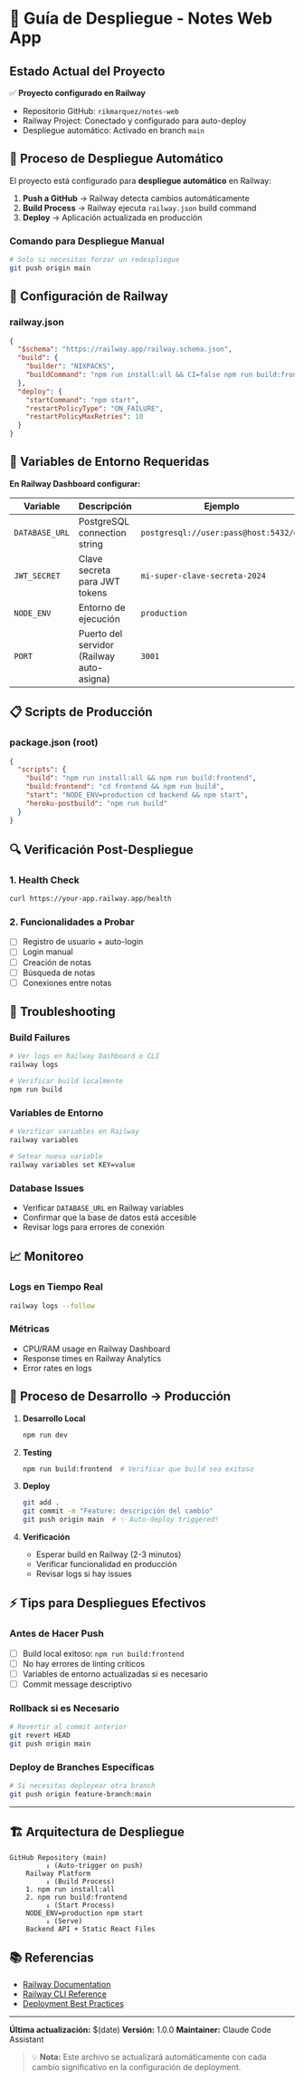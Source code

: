 # 🚀 Guía de Despliegue - Notes Web App

## Estado Actual del Proyecto

✅ **Proyecto configurado en Railway**
- Repositorio GitHub: `rikmarquez/notes-web`
- Railway Project: Conectado y configurado para auto-deploy
- Despliegue automático: Activado en branch `main`

## 🔄 Proceso de Despliegue Automático

El proyecto está configurado para **despliegue automático** en Railway:

1. **Push a GitHub** → Railway detecta cambios automáticamente
2. **Build Process** → Railway ejecuta `railway.json` build command
3. **Deploy** → Aplicación actualizada en producción

### Comando para Despliegue Manual
```bash
# Solo si necesitas forzar un redespliegue
git push origin main
```

## 📝 Configuración de Railway

### railway.json
```json
{
  "$schema": "https://railway.app/railway.schema.json",
  "build": {
    "builder": "NIXPACKS",
    "buildCommand": "npm run install:all && CI=false npm run build:frontend"
  },
  "deploy": {
    "startCommand": "npm start",
    "restartPolicyType": "ON_FAILURE",
    "restartPolicyMaxRetries": 10
  }
}
```

## 🔧 Variables de Entorno Requeridas

**En Railway Dashboard configurar:**

| Variable | Descripción | Ejemplo |
|----------|-------------|---------|
| `DATABASE_URL` | PostgreSQL connection string | `postgresql://user:pass@host:5432/db` |
| `JWT_SECRET` | Clave secreta para JWT tokens | `mi-super-clave-secreta-2024` |
| `NODE_ENV` | Entorno de ejecución | `production` |
| `PORT` | Puerto del servidor (Railway auto-asigna) | `3001` |

## 📋 Scripts de Producción

### package.json (root)
```json
{
  "scripts": {
    "build": "npm run install:all && npm run build:frontend",
    "build:frontend": "cd frontend && npm run build",
    "start": "NODE_ENV=production cd backend && npm start",
    "heroku-postbuild": "npm run build"
  }
}
```

## 🔍 Verificación Post-Despliegue

### 1. Health Check
```bash
curl https://your-app.railway.app/health
```

### 2. Funcionalidades a Probar
- [ ] Registro de usuario + auto-login
- [ ] Login manual
- [ ] Creación de notas
- [ ] Búsqueda de notas
- [ ] Conexiones entre notas

## 🐛 Troubleshooting

### Build Failures
```bash
# Ver logs en Railway Dashboard o CLI
railway logs

# Verificar build localmente
npm run build
```

### Variables de Entorno
```bash
# Verificar variables en Railway
railway variables

# Setear nueva variable
railway variables set KEY=value
```

### Database Issues
- Verificar `DATABASE_URL` en Railway variables
- Confirmar que la base de datos está accesible
- Revisar logs para errores de conexión

## 📈 Monitoreo

### Logs en Tiempo Real
```bash
railway logs --follow
```

### Métricas
- CPU/RAM usage en Railway Dashboard
- Response times en Railway Analytics
- Error rates en logs

## 🔄 Proceso de Desarrollo → Producción

1. **Desarrollo Local**
   ```bash
   npm run dev
   ```

2. **Testing**
   ```bash
   npm run build:frontend  # Verificar que build sea exitoso
   ```

3. **Deploy**
   ```bash
   git add .
   git commit -m "Feature: descripción del cambio"
   git push origin main  # ✨ Auto-deploy triggered!
   ```

4. **Verificación**
   - Esperar build en Railway (2-3 minutos)
   - Verificar funcionalidad en producción
   - Revisar logs si hay issues

## ⚡ Tips para Despliegues Efectivos

### Antes de Hacer Push
- [ ] Build local exitoso: `npm run build:frontend`
- [ ] No hay errores de linting críticos
- [ ] Variables de entorno actualizadas si es necesario
- [ ] Commit message descriptivo

### Rollback si es Necesario
```bash
# Revertir al commit anterior
git revert HEAD
git push origin main
```

### Deploy de Branches Específicas
```bash
# Si necesitas deployear otra branch
git push origin feature-branch:main
```

---

## 🏗️ Arquitectura de Despliegue

```
GitHub Repository (main)
         ↓ (Auto-trigger on push)
    Railway Platform
         ↓ (Build Process)
    1. npm run install:all
    2. npm run build:frontend
         ↓ (Start Process)
    NODE_ENV=production npm start
         ↓ (Serve)
    Backend API + Static React Files
```

## 📚 Referencias

- [Railway Documentation](https://docs.railway.app/)
- [Railway CLI Reference](https://docs.railway.app/develop/cli)
- [Deployment Best Practices](https://docs.railway.app/deploy/best-practices)

---

**Última actualización:** $(date)
**Versión:** 1.0.0
**Maintainer:** Claude Code Assistant

> 💡 **Nota:** Este archivo se actualizará automáticamente con cada cambio significativo en la configuración de deployment.